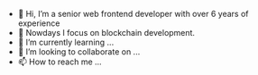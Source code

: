 - 👋 Hi, I’m a senior web frontend developer with over 6 years of experience
- 👀 Nowdays I focus on blockchain development.
- 🌱 I’m currently learning ...
- 💞️ I’m looking to collaborate on ...
- 📫 How to reach me ...

<!---
hiccup27/hiccup27 is a ✨ special ✨ repository because its `README.md` (this file) appears on your GitHub profile.
You can click the Preview link to take a look at your changes.
--->

